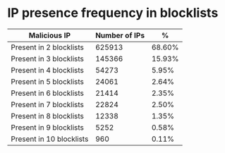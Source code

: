 # IP presence frequency in blocklists
| Malicious IP | Number of IPs | % |
|----|----|----|
| Present in 2 blocklists | 625913 | 68.60% |
| Present in 3 blocklists | 145366 | 15.93% |
| Present in 4 blocklists | 54273 | 5.95% |
| Present in 5 blocklists | 24061 | 2.64% |
| Present in 6 blocklists | 21414 | 2.35% |
| Present in 7 blocklists | 22824 | 2.50% |
| Present in 8 blocklists | 12338 | 1.35% |
| Present in 9 blocklists | 5252 | 0.58% |
| Present in 10 blocklists | 960 | 0.11% |
